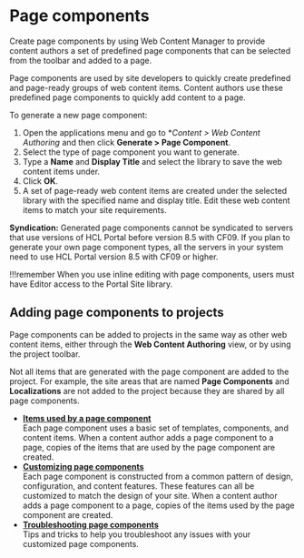 # Page components

Create page components by using Web Content Manager to provide content authors a set of predefined page components that can be selected from the toolbar and added to a page.

Page components are used by site developers to quickly create predefined and page-ready groups of web content items. Content authors use these predefined page components to quickly add content to a page.

To generate a new page component:

1.  Open the applications menu and go to **Content > *Web Content Authoring** and then click **Generate > Page Component**.
2.  Select the type of page component you want to generate.
3.  Type a **Name** and **Display Title** and select the library to save the web content items under.
4.  Click **OK**.
5.  A set of page-ready web content items are created under the selected library with the specified name and display title. Edit these web content items to match your site requirements.

**Syndication:** Generated page components cannot be syndicated to servers that use versions of HCL Portal before version 8.5 with CF09. If you plan to generate your own page component types, all the servers in your system need to use HCL Portal version 8.5 with CF09 or higher.

!!!remember
    When you use inline editing with page components, users must have Editor access to the Portal Site library.

## Adding page components to projects

Page components can be added to projects in the same way as other web content items, either through the **Web Content Authoring** view, or by using the project toolbar.

Not all items that are generated with the page component are added to the project. For example, the site areas that are named **Page Components** and **Localizations** are not added to the project because they are shared by all page components.

-   **[Items used by a page component](wcm_dev_page_components_pattern.md)**  
Each page component uses a basic set of templates, components, and content items. When a content author adds a page component to a page, copies of the items that are used by the page component are created.
-   **[Customizing page components](wcm_dev_page_components_customize.md)**  
Each page component is constructed from a common pattern of design, configuration, and content features. These features can all be customized to match the design of your site. When a content author adds a page component to a page, copies of the items used by the page component are created.
-   **[Troubleshooting page components](wcm_dev_page_components_tips.md)**  
Tips and tricks to help you troubleshoot any issues with your customized page components.


